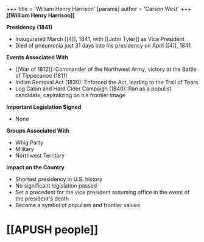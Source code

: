 +++
 title = 'William Henry Harrison'
[params]
	author = 'Carson West'
+++
**[[William Henry Harrison]]**

**Presidency (1841)**

* Inaugurated March [[4]], 1841, with [[John Tyler]] as Vice President
* Died of pneumonia just 31 days into his presidency on April [[4]], 1841

**Events Associated With**

* [[War of 1812]]: Commander of the Northwest Army, victory at the Battle of Tippecanoe (1811)
* Indian Removal Act (1830): Enforced the Act, leading to the Trail of Tears
* Log Cabin and Hard Cider Campaign (1840): Ran as a populist candidate, capitalizing on his frontier image

**Important Legislation Signed**

* None

**Groups Associated With**

* Whig Party
* Military
* Northwest Territory

**Impact on the Country**

* Shortest presidency in U.S. history
* No significant legislation passed
* Set a precedent for the vice president assuming office in the event of the president's death
* Became a symbol of populism and frontier values
# [[APUSH people]]